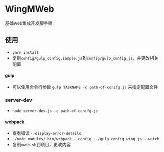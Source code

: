 # WingMWeb

基础web集成开发脚手架

## 使用
* `yarn install`
* 复制`config/gulp_config.sample.js`到`config/gulp_config.js`，并更改相关配置

#### gulp
* 可以使用命令行参数 `gulp TASKNAME -c path-of-conifg.js` 来指定配置文件

### server-dev
* `node server-dev.js -c path-of-conifg.js`

#### webpack
* 查看错误 `--display-error-details`
* `./node_modules/.bin/webpack --config ../gulp_config.wing.js --watch`
* 复制`mweb.sh`到项目，更改内容

